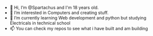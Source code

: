 - 👋 Hi, I’m @Spartachus and I'm 18 years old.
- 👀 I’m interested in Computers and creating stuff.
- 🌱 I’m currently learning Web development and python but studying Electricals in technical school
- 📫 You can check my repos to see what i have built and am building

<!---
Spartachus/Spartachus is a ✨ special ✨ repository because its `README.md` (this file) appears on your GitHub profile.
You can click the Preview link to take a look at your changes.
--->
